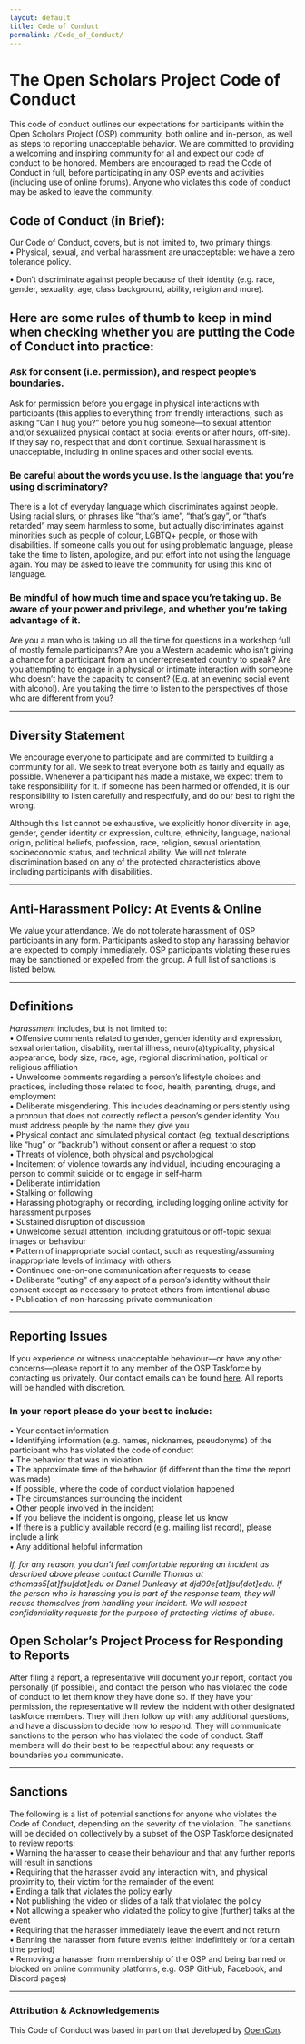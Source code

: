 ```yaml
---
layout: default 
title: Code of Conduct
permalink: /Code_of_Conduct/
---
```


# The Open Scholars Project Code of Conduct

This code of conduct outlines our expectations for participants within the Open Scholars Project (OSP) community, both online and in-person, as well as steps to reporting unacceptable behavior. We are committed to providing a welcoming and inspiring community for all and expect our code of conduct to be honored. Members are encouraged to read the Code of Conduct in full, before participating in any OSP events and activities (including use of online forums). Anyone who violates this code of conduct may be asked to leave the community.

## Code of Conduct (in Brief):

Our Code of Conduct, covers, but is not limited to, two primary things:  
•	Physical, sexual, and verbal harassment are unacceptable: we have a zero tolerance policy. 

•	Don’t discriminate against people because of their identity (e.g. race, gender, sexuality, age, class background, ability, religion and more).

## Here are some rules of thumb to keep in mind when checking whether you are putting the Code of Conduct into practice:

### Ask for consent (i.e. permission), and respect people’s boundaries.
Ask for permission before you engage in physical interactions with participants (this applies to everything from friendly interactions, such as asking “Can I hug you?” before you hug someone—to sexual attention and/or sexualized physical contact at social events or after hours, off-site). If they say no, respect that and don’t continue. Sexual harassment is unacceptable, including in online spaces and other social events.

### Be careful about the words you use. Is the language that you’re using discriminatory?
There is a lot of everyday language which discriminates against people. Using racial slurs, or phrases like “that’s lame”, “that’s gay”, or “that’s retarded” may seem harmless to some, but actually discriminates against minorities such as people of colour, LGBTQ+ people, or those with disabilities. If someone calls you out for using problematic language, please take the time to listen, apologize, and put effort into not using the language again. You may be asked to leave the community for using this kind of language.

### Be mindful of how much time and space you’re taking up. Be aware of your power and privilege, and whether you’re taking advantage of it.
Are you a man who is taking up all the time for questions in a workshop full of mostly female participants? Are you a Western academic who isn’t giving a chance for a participant from an underrepresented country to speak? Are you attempting to engage in a physical or intimate interaction with someone who doesn’t have the capacity to consent? (E.g. at an evening social event with alcohol). Are you taking the time to listen to the perspectives of those who are different from you?
________________________________________
## Diversity Statement
We encourage everyone to participate and are committed to building a community for all. We seek to treat everyone both as fairly and equally as possible. Whenever a participant has made a mistake, we expect them to take responsibility for it. If someone has been harmed or offended, it is our responsibility to listen carefully and respectfully, and do our best to right the wrong.

Although this list cannot be exhaustive, we explicitly honor diversity in age, gender, gender identity or expression, culture, ethnicity, language, national origin, political beliefs, profession, race, religion, sexual orientation, socioeconomic status, and technical ability. We will not tolerate discrimination based on any of the protected characteristics above, including participants with disabilities.
________________________________________
## Anti-Harassment Policy: At Events & Online 
We value your attendance. We do not tolerate harassment of OSP participants in any form. Participants asked to stop any harassing behavior are expected to comply immediately. OSP participants violating these rules may be sanctioned or expelled from the group. A full list of sanctions is listed below. 
________________________________________
## Definitions
*Harassment* includes, but is not limited to:  
•	Offensive comments related to gender, gender identity and expression, sexual orientation, disability, mental illness, neuro(a)typicality, physical appearance, body size, race, age, regional discrimination, political or religious affiliation  
•	Unwelcome comments regarding a person’s lifestyle choices and practices, including those related to food, health, parenting, drugs, and employment  
•	Deliberate misgendering. This includes deadnaming or persistently using a pronoun that does not correctly reflect a person’s gender identity. You must address people by the name they give you   
•	Physical contact and simulated physical contact (eg, textual descriptions like “hug” or “backrub”) without consent or after a request to stop  
•	Threats of violence, both physical and psychological  
•	Incitement of violence towards any individual, including encouraging a person to commit suicide or to engage in self-harm  
•	Deliberate intimidation  
•	Stalking or following  
•	Harassing photography or recording, including logging online activity for harassment purposes  
•	Sustained disruption of discussion  
•	Unwelcome sexual attention, including gratuitous or off-topic sexual images or behaviour  
•	Pattern of inappropriate social contact, such as requesting/assuming inappropriate levels of intimacy with others  
•	Continued one-on-one communication after requests to cease  
•	Deliberate “outing” of any aspect of a person’s identity without their consent except as necessary to protect others from intentional abuse  
•	Publication of non-harassing private communication  
________________________________________
## Reporting Issues
If you experience or witness unacceptable behaviour—or have any other concerns—please report it to any member of the OSP Taskforce by contacting us privately. Our contact emails can be found [here](https://github.com/openscholars/openscholars.github.io/blob/main/people.md). All reports will be handled with discretion.

### In your report please do your best to include:
•	Your contact information  
•	Identifying information (e.g. names, nicknames, pseudonyms) of the participant who has violated the code of conduct  
•	The behavior that was in violation  
•	The approximate time of the behavior (if different than the time the report was made)  
•	If possible, where the code of conduct violation happened  
•	The circumstances surrounding the incident  
•	Other people involved in the incident  
•	If you believe the incident is ongoing, please let us know  
•	If there is a publicly available record (e.g. mailing list record), please include a link  
•	Any additional helpful information  

*If, for any reason, you don’t feel comfortable reporting an incident as described above please contact Camille Thomas at cthomas5[at]fsu[dot]edu or Daniel Dunleavy at djd09e[at]fsu[dot]edu. If the person who is harassing you is part of the response team, they will recuse themselves from handling your incident. We will respect confidentiality requests for the purpose of protecting victims of abuse.* 

## Open Scholar’s Project Process for Responding to Reports
After filing a report, a representative will document your report, contact you personally (if possible), and contact the person who has violated the code of conduct to let them know they have done so. If they have your permission, the representative will review the incident with other designated taskforce members. They will then follow up with any additional questions, and have a discussion to decide how to respond. They will communicate sanctions to the person who has violated the code of conduct. Staff members will do their best to be respectful about any requests or boundaries you communicate.
________________________________________
## Sanctions
The following is a list of potential sanctions for anyone who violates the Code of Conduct, depending on the severity of the violation. The sanctions will be decided on collectively by a subset of the OSP Taskforce designated to review reports:  
•	Warning the harasser to cease their behaviour and that any further reports will result in sanctions    
•	Requiring that the harasser avoid any interaction with, and physical proximity to, their victim for the remainder of the event  
•	Ending a talk that violates the policy early  
•	Not publishing the video or slides of a talk that violated the policy  
•	Not allowing a speaker who violated the policy to give (further) talks at the event  
•	Requiring that the harasser immediately leave the event and not return  
•	Banning the harasser from future events (either indefinitely or for a certain time period)  
•	Removing a harasser from membership of the OSP and being banned or blocked on online community platforms, e.g. OSP GitHub, Facebook, and Discord pages)     
________________________________________
### Attribution & Acknowledgements
This Code of Conduct was based in part on that developed by [OpenCon](https://www.opencon.community/). 

